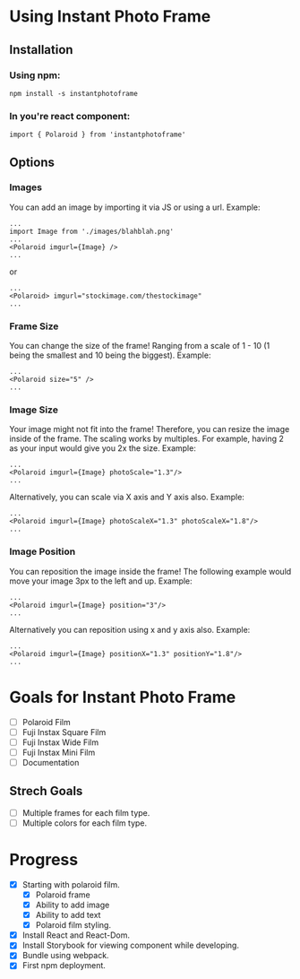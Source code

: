 # Using Instant Photo Frame

## Installation

### Using npm:

```
npm install -s instantphotoframe
```

### In you're react component:

```
import { Polaroid } from 'instantphotoframe'
```

## Options

### Images

You can add an image by importing it via JS or using a url.
Example:

```
...
import Image from './images/blahblah.png'
...
<Polaroid imgurl={Image} />
...

```

or

```
...
<Polaroid> imgurl="stockimage.com/thestockimage"
...

```

### Frame Size

You can change the size of the frame!
Ranging from a scale of 1 - 10 (1 being the smallest and 10 being the biggest).
Example:

```
...
<Polaroid size="5" />
...
```

### Image Size

Your image might not fit into the frame! Therefore, you can resize the image inside of the frame.
The scaling works by multiples. For example, having 2 as your input would give you 2x the size.
Example:

```
...
<Polaroid imgurl={Image} photoScale="1.3"/>
...
```

Alternatively, you can scale via X axis and Y axis also.
Example:

```
...
<Polaroid imgurl={Image} photoScaleX="1.3" photoScaleX="1.8"/>
...
```

### Image Position

You can reposition the image inside the frame!
The following example would move your image 3px to the left and up.
Example:

```
...
<Polaroid imgurl={Image} position="3"/>
...
```

Alternatively you can reposition using x and y axis also.
Example:

```
...
<Polaroid imgurl={Image} positionX="1.3" positionY="1.8"/>
...
```

# Goals for Instant Photo Frame

- [ ] Polaroid Film
- [ ] Fuji Instax Square Film
- [ ] Fuji Instax Wide Film
- [ ] Fuji Instax Mini Film
- [ ] Documentation

## Strech Goals

- [ ] Multiple frames for each film type.
- [ ] Multiple colors for each film type.

# Progress

- [x] Starting with polaroid film.
  - [x] Polaroid frame
  - [x] Ability to add image
  - [x] Ability to add text
  - [x] Polaroid film styling.
- [x] Install React and React-Dom.
- [x] Install Storybook for viewing component while developing.
- [x] Bundle using webpack.
- [x] First npm deployment.
